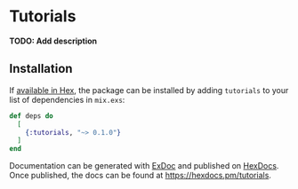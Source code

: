 # Tutorials

**TODO: Add description**

## Installation

If [available in Hex](https://hex.pm/docs/publish), the package can be installed
by adding `tutorials` to your list of dependencies in `mix.exs`:

```elixir
def deps do
  [
    {:tutorials, "~> 0.1.0"}
  ]
end
```

Documentation can be generated with [ExDoc](https://github.com/elixir-lang/ex_doc)
and published on [HexDocs](https://hexdocs.pm). Once published, the docs can
be found at <https://hexdocs.pm/tutorials>.

